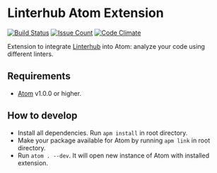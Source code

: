 Linterhub Atom Extension
=====
[![Build Status](https://travis-ci.org/Repometric/linterhub-atom.svg?branch=master)](https://travis-ci.org/Repometric/linterhub-atom)
[![Issue Count](https://codeclimate.com/github/Repometric/linterhub-atom/badges/issue_count.svg)](https://codeclimate.com/github/Repometric/linterhub-atom)
[![Code Climate](https://codeclimate.com/github/Repometric/linterhub-atom/badges/gpa.svg)](https://codeclimate.com/github/Repometric/linterhub-atom)

Extension to integrate [Linterhub](https://github.com/Repometric/linterhub-cli) into Atom: analyze your code using different linters.

## Requirements
* [Atom](https://atom.io) v1.0.0 or higher.

## How to develop
* Install all dependencies. Run `apm install` in root directory.
* Make your package available for Atom by running `apm link` in root directory.
* Run `atom . --dev`. It will open new instance of Atom with installed extension.

